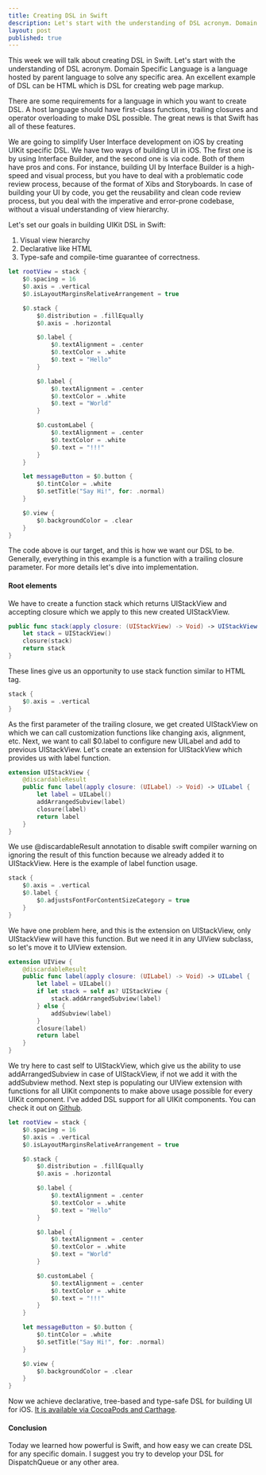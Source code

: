 ```yaml
---
title: Creating DSL in Swift
description: Let's start with the understanding of DSL acronym. Domain Specific Language is a language hosted by parent language to solve any specific area. An excellent example of DSL can be HTML which is DSL for creating web page markup.
layout: post
published: true
---
```


This week we will talk about creating DSL in Swift. Let's start with the understanding of DSL acronym. Domain Specific Language is a language hosted by parent language to solve any specific area. An excellent example of DSL can be HTML which is DSL for creating web page markup.

There are some requirements for a language in which you want to create DSL. A host language should have first-class functions, trailing closures and operator overloading to make DSL possible. The great news is that Swift has all of these features.

We are going to simplify User Interface development on iOS by creating UIKit specific DSL. We have two ways of building UI in iOS. The first one is by using Interface Builder, and the second one is via code. Both of them have pros and cons. For instance, building UI by Interface Builder is a high-speed and visual process, but you have to deal with a problematic code review process, because of the format of Xibs and Storyboards. In case of building your UI by code, you get the reusability and clean code review process, but you deal with the imperative and error-prone codebase, without a visual understanding of view hierarchy.

Let's set our goals in building UIKit DSL in Swift:
1. Visual view hierarchy
2. Declarative like HTML
3. Type-safe and compile-time guarantee of correctness.

```swift
let rootView = stack {
    $0.spacing = 16
    $0.axis = .vertical
    $0.isLayoutMarginsRelativeArrangement = true

    $0.stack {
        $0.distribution = .fillEqually
        $0.axis = .horizontal

        $0.label {
            $0.textAlignment = .center
            $0.textColor = .white
            $0.text = "Hello"
        }

        $0.label {
            $0.textAlignment = .center
            $0.textColor = .white
            $0.text = "World"
        }

        $0.customLabel {
            $0.textAlignment = .center
            $0.textColor = .white
            $0.text = "!!!"
        }
    }

    let messageButton = $0.button {
        $0.tintColor = .white
        $0.setTitle("Say Hi!", for: .normal)
    }

    $0.view {
        $0.backgroundColor = .clear
    }
}
```

The code above is our target, and this is how we want our DSL to be. Generally, everything in this example is a function with a trailing closure parameter. For more details let's dive into implementation.

#### Root elements
We have to create a function stack which returns UIStackView and accepting closure which we apply to this new created UIStackView.

```swift
public func stack(apply closure: (UIStackView) -> Void) -> UIStackView {
    let stack = UIStackView()
    closure(stack)
    return stack
}
```

These lines give us an opportunity to use stack function similar to HTML tag.

```swift
stack {
    $0.axis = .vertical
}
```

As the first parameter of the trailing closure, we get created UIStackView on which we can call customization functions like changing axis, alignment, etc. Next, we want to call $0.label to configure new UILabel and add to previous UIStackView. Let's create an extension for UIStackView which provides us with label function.

```swift
extension UIStackView {
    @discardableResult
    public func label(apply closure: (UILabel) -> Void) -> UILabel {
        let label = UILabel()
        addArrangedSubview(label)
        closure(label)
        return label
    }
}
```

We use @discardableResult annotation to disable swift compiler warning on ignoring the result of this function because we already added it to UIStackView. Here is the example of label function usage.

```swift
stack {
    $0.axis = .vertical
    $0.label {
        $0.adjustsFontForContentSizeCategory = true
    }
}
```

We have one problem here, and this is the extension on UIStackView, only UIStackView will have this function. But we need it in any UIView subclass, so let's move it to UIView extension.

```swift
extension UIView {
    @discardableResult
    public func label(apply closure: (UILabel) -> Void) -> UILabel {
        let label = UILabel()
        if let stack = self as? UIStackView {
            stack.addArrangedSubview(label)
        } else {
            addSubview(label)
        }
        closure(label)
        return label
    }
}
```

We try here to cast self to UIStackView, which give us the ability to use addArrangedSubview in case of UIStackView, if not we add it with the addSubview method. Next step is populating our UIView extension with functions for all UIKit components to make above usage possible for every UIKit component. I've added DSL support for all UIKit components. You can check it out on [Github](https://github.com/mecid/UIKitSwiftDSL). 

```swift
let rootView = stack {
    $0.spacing = 16
    $0.axis = .vertical
    $0.isLayoutMarginsRelativeArrangement = true

    $0.stack {
        $0.distribution = .fillEqually
        $0.axis = .horizontal

        $0.label {
            $0.textAlignment = .center
            $0.textColor = .white
            $0.text = "Hello"
        }

        $0.label {
            $0.textAlignment = .center
            $0.textColor = .white
            $0.text = "World"
        }

        $0.customLabel {
            $0.textAlignment = .center
            $0.textColor = .white
            $0.text = "!!!"
        }
    }

    let messageButton = $0.button {
        $0.tintColor = .white
        $0.setTitle("Say Hi!", for: .normal)
    }

    $0.view {
        $0.backgroundColor = .clear
    }
}
```

Now we achieve declarative, tree-based and type-safe DSL for building UI for iOS. [It is available via CocoaPods and Carthage](https://github.com/mecid/UIKitSwiftDSL).

#### Conclusion
Today we learned how powerful is Swift, and how easy we can create DSL for any specific domain. I suggest you try to develop your DSL for DispatchQueue or any other area.
